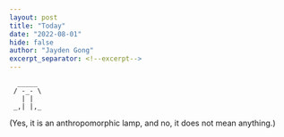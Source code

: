 ```yaml
---
layout: post
title: "Today"
date: "2022-08-01"
hide: false
author: "Jayden Gong"
excerpt_separator: <!--excerpt-->
---
```


```
  _____
 / -_- \
   | |
 _,| |,_

```

(Yes, it is an anthropomorphic lamp, and no, it does not mean anything.)

<!--excerpt-->
